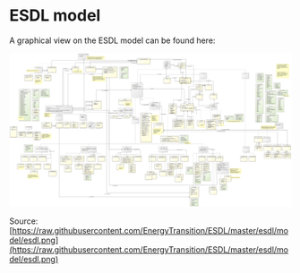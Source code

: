# ESDL model

A graphical view on the ESDL model can be found here:

![](../.gitbook/assets/esdl-1.png)

Source: [https://raw.githubusercontent.com/EnergyTransition/ESDL/master/esdl/model/esdl.png](https://raw.githubusercontent.com/EnergyTransition/ESDL/master/esdl/model/esdl.png)



